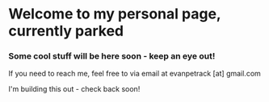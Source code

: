 # Welcome to my personal page, currently parked

### Some cool stuff will be here soon - keep an eye out!


If you need to reach me, feel free to via email at evanpetrack [at] gmail.com



I'm building this out - check back soon!
